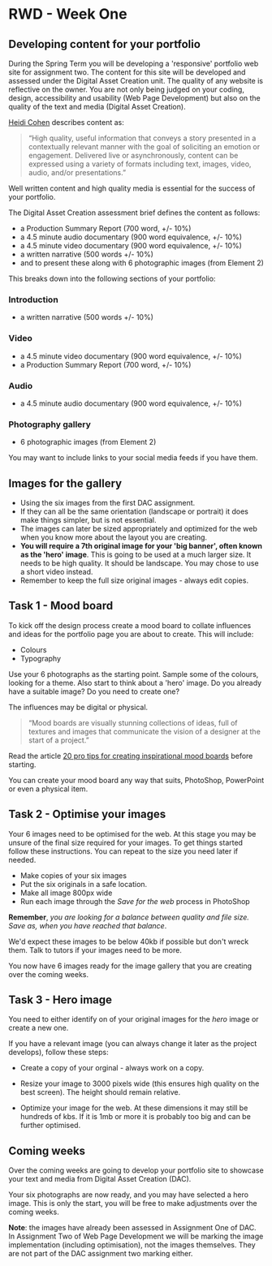 # RWD - Week One

## Developing content for your portfolio

During the Spring Term you will be developing a 'responsive' portfolio web site for assignment two. The content for this site will be developed and assessed under the Digital Asset Creation unit. 
The quality of any website is reflective on the owner. You are not only being judged on your coding, design, accessibility and usability (Web Page Development) but also on the quality of the text and media (Digital Asset Creation).

[Heidi Cohen](https://twitter.com/heidicohen) describes content as:

>“High quality, useful information that conveys a story presented in a contextually relevant manner with the goal of soliciting an emotion or engagement. Delivered live or asynchronously, content can be expressed using a variety of formats including text, images, video, audio, and/or presentations.”

Well written content and high quality media is essential for the success of your portfolio.

The Digital Asset Creation assessment brief defines the content as follows:

* a Production Summary Report (700 word, +/- 10%)
* a 4.5 minute audio documentary (900 word equivalence, +/- 10%) 
* a 4.5 minute video documentary (900 word equivalence, +/- 10%)
* a written narrative (500 words +/- 10%) 
* and to present these along with 6 photographic images (from Element 2)

This breaks down into the following sections of your portfolio:

### Introduction
* a written narrative (500 words +/- 10%) 

### Video
* a 4.5 minute video documentary (900 word equivalence, +/- 10%)
* a Production Summary Report (700 word, +/- 10%)

### Audio
* a 4.5 minute audio documentary (900 word equivalence, +/- 10%) 

### Photography gallery
* 6 photographic images (from Element 2)

You may want to include links to your social media feeds if you have them.


## Images for the gallery

- Using the six images from the first DAC assignment.
- If they can all be the same orientation (landscape or portrait) it does make things simpler, but is not essential. 
- The images can later be sized appropriately and optimized for the web when you know more about the layout you are creating.
- **You will require a 7th original image for your 'big banner', often known as the 'hero' image**. This is going to be used at a much larger size. It needs to be high quality. It should be landscape. You may chose to use a short video instead.
- Remember to keep the full size original images - always edit copies.

## Task 1 - Mood board

To kick off the design process create a mood board to collate influences and ideas for the portfolio page you are about to create. This will include:

* Colours 
* Typography

Use your 6 photographs as the starting point. Sample some of the colours, looking for a theme. Also start to think about a 'hero' image. Do you already have a suitable image? Do you need to create one?

The influences may be digital or physical.

>&ldquo;Mood boards are visually stunning collections of ideas, full of textures and images that communicate the vision of a designer at the start of a project.&rdquo;

Read the article [20 pro tips for creating inspirational mood boards](https://www.creativebloq.com/graphic-design/mood-boards-812470) before starting.
    
You can create your mood board any way that suits, PhotoShop, PowerPoint or even a physical item.

## Task 2 - Optimise your images

Your 6 images need to be optimised for the web. At this stage you may be unsure of the final size required for your images. To get things started follow these instructions. You can repeat to the size you need later if needed.

* Make copies of your six images
* Put the six originals in a safe location.
* Make all image 800px wide
* Run each image through the *Save for the web* process in PhotoShop

**Remember**, *you are looking for a balance between quality and file size. Save as, when you have reached that balance*. 

We'd expect these images to be below 40kb if possible but don't wreck them. Talk to tutors if your images need to be more.

You now have 6 images ready for the image gallery that you are creating over the coming weeks.

## Task 3 - Hero image

You need to either identify on of your original images for the *hero* image or create a new one.

If you have a relevant image (you can always change it later as the project develops), follow these steps:

* Create a copy of your orginal - always work on a copy.

* Resize your image to 3000 pixels wide (this ensures high quality on the best screen). The height should remain relative.

* Optimize your image for the web. At these dimensions it may still be hundreds of kbs. If it is 1mb or more it is probably too big and can be further optimised.

## Coming weeks

Over the coming weeks are going to develop your portfolio site to showcase your text and media from Digital Asset Creation (DAC).

Your six photographs are now ready, and you may have selected a hero image. This is only the start, you will be free to make adjustments over the coming weeks.

**Note**: the images have already been assessed in Assignment One of DAC. In Assignment Two of Web Page Development we will be marking the image implementation (including optimisation), not the images themselves. They are not part of the DAC assignment two marking either.


